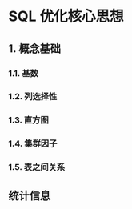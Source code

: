 # SQL 优化核心思想

## 1. 概念基础

### 1.1. 基数

### 1.2. 列选择性

### 1.3. 直方图

### 1.4. 集群因子

### 1.5. 表之间关系

## 统计信息